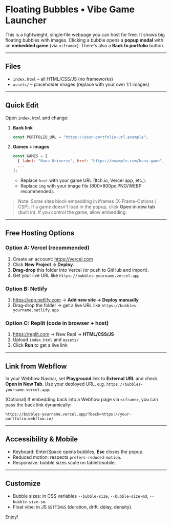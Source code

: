 
# Floating Bubbles • Vibe Game Launcher

This is a lightweight, single‑file webpage you can host for free. It shows big floating bubbles with images. Clicking a bubble opens a **popup modal** with an **embedded game** (via `<iframe>`). There's also a **Back to portfolio** button.

---

## Files
- `index.html` – all HTML/CSS/JS (no frameworks)
- `assets/` – placeholder images (replace with your own 1:1 images)

---

## Quick Edit
Open `index.html` and change:
1. **Back link**
   ```js
   const PORTFOLIO_URL = "https://your-portfolio-url.example";
   ```
2. **Games + images**
   ```js
   const GAMES = [
     { label: "Hana Universe", href: "https://example.com/hana-game", img: "assets/hana.png" },
     ...
   ];
   ```
   - Replace `href` with your game URL (Itch.io, Vercel app, etc.).
   - Replace `img` with your image file (800×800px PNG/WEBP recommended).

> Note: Some sites block embedding in iframes (X-Frame-Options / CSP). If a game doesn't load in the popup, click **Open in new tab** (built in). If you control the game, allow embedding.

---

## Free Hosting Options

### Option A: **Vercel** (recommended)
1. Create an account: https://vercel.com
2. Click **New Project → Deploy**.
3. **Drag‑drop** this folder into Vercel (or push to GitHub and import).
4. Get your live URL like `https://bubbles-yourname.vercel.app`

### Option B: **Netlify**
1. https://app.netlify.com → **Add new site → Deploy manually**
2. Drag‑drop the folder → get a live URL like `https://bubbles-yourname.netlify.app`

### Option C: **Replit** (code in browser + host)
1. https://replit.com → New Repl → **HTML/CSS/JS**
2. Upload `index.html` and `assets/`
3. Click **Run** to get a live link

---

## Link from Webflow
In your Webflow Navbar, set **Playground** link to **External URL** and check **Open in New Tab**. Use your deployed URL, e.g. `https://bubbles-yourname.vercel.app`.

(Optional) If embedding back into a Webflow page via `<iframe>`, you can pass the back link dynamically:
```
https://bubbles-yourname.vercel.app/?back=https://your-portfolio.webflow.io/
```

---

## Accessibility & Mobile
- Keyboard: Enter/Space opens bubbles, **Esc** closes the popup.
- Reduced motion: respects `prefers-reduced-motion`.
- Responsive: bubble sizes scale on tablet/mobile.

---

## Customize
- Bubble sizes: in CSS variables `--bubble-size`, `--bubble-size-md`, `--bubble-size-sm`.
- Float vibe: in JS `SETTINGS` (duration, drift, delay, density).

Enjoy!
